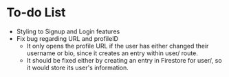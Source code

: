 # To-do List

- Styling to Signup and Login features
- Fix bug regarding URL and profileID
  - It only opens the profile URL if the user has either changed their username or bio, since it creates an entry within user/ route.
  - It should be fixed either by creating an entry in Firestore for user/, so it would store its user's information.